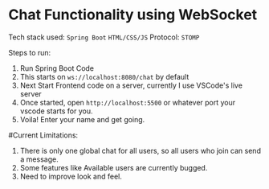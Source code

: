 # Chat Functionality using WebSocket
Tech stack used: ```Spring Boot```  ```HTML/CSS/JS```
Protocol: ```STOMP```

Steps to run:
1. Run Spring Boot Code
2. This starts on ```ws://localhost:8080/chat``` by default
3. Next Start Frontend code on a server, currently I use VSCode's live server
4. Once started, open ```http://localhost:5500``` or whatever port your vscode starts for you.
5. Voila! Enter your name and get going.

#Current Limitations:
1. There is only one global chat for all users, so all users who join can send a message.
2. Some features like Available users are currently bugged.
3. Need to improve look and feel.
